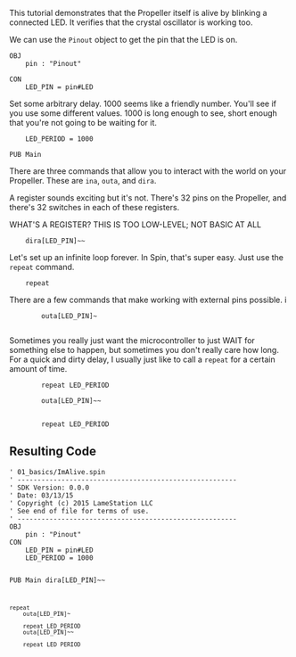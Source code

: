 <p>This tutorial demonstrates that the Propeller itself is alive by blinking a connected LED. It verifies that the crystal oscillator is working too.</p>
<p>We can use the <code>Pinout</code> object to get the pin that the LED is on.</p>
<pre><code>OBJ
    pin : &quot;Pinout&quot;</code></pre>
<pre><code>CON
    LED_PIN = pin#LED</code></pre>
<p>Set some arbitrary delay. 1000 seems like a friendly number. You'll see if you use some different values. 1000 is long enough to see, short enough that you're not going to be waiting for it.</p>
<pre><code>    LED_PERIOD = 1000
</code></pre>
<pre><code>PUB Main </code></pre>
<p>There are three commands that allow you to interact with the world on your Propeller. These are <code>ina</code>, <code>outa</code>, and <code>dira</code>.</p>
<p>A register sounds exciting but it's not. There's 32 pins on the Propeller, and there's 32 switches in each of these registers.</p>
<p>WHAT'S A REGISTER? THIS IS TOO LOW-LEVEL; NOT BASIC AT ALL</p>
<pre><code>    dira[LED_PIN]~~
</code></pre>
<p>Let's set up an infinite loop forever. In Spin, that's super easy. Just use the <code>repeat</code> command.</p>
<pre><code>    repeat</code></pre>
<p>There are a few commands that make working with external pins possible. i</p>
<pre><code>        outa[LED_PIN]~
        </code></pre>
<p>Sometimes you really just want the microcontroller to just WAIT for something else to happen, but sometimes you don't really care how long. For a quick and dirty delay, I usually just like to call a <code>repeat</code> for a certain amount of time.</p>
<pre><code>        repeat LED_PERIOD</code></pre>
<pre><code>        outa[LED_PIN]~~
        </code></pre>
<pre><code>        repeat LED_PERIOD</code></pre>
<h2 id="resulting-code">Resulting Code</h2>
<pre><code>&#39; 01_basics/ImAlive.spin
&#39; -------------------------------------------------------
&#39; SDK Version: 0.0.0
&#39; Date: 03/13/15
&#39; Copyright (c) 2015 LameStation LLC
&#39; See end of file for terms of use.
&#39; -------------------------------------------------------
OBJ
    pin : &quot;Pinout&quot;
CON
    LED_PIN = pin#LED
    LED_PERIOD = 1000

PUB Main 
    dira[LED_PIN]~~

    repeat
        outa[LED_PIN]~
        
        repeat LED_PERIOD
        outa[LED_PIN]~~
        
        repeat LED_PERIOD

</code></pre>
